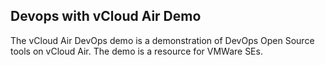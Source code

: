 
## Devops with vCloud Air Demo

The vCloud Air DevOps demo is a demonstration of DevOps Open Source tools on vCloud Air.  The demo is a resource for VMWare SEs.









